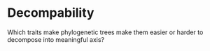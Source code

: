# Decompability
Which traits make phylogenetic trees make them easier or harder to decompose into meaningful axis?
